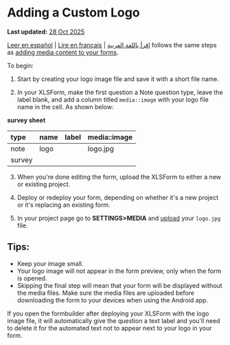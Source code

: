 # Adding a Custom Logo
**Last updated:** <a href="https://github.com/kobotoolbox/docs/blob/050dcc9c8bfb4c528208bbe886979999037f1554/source/add_logo.md" class="reference">28 Oct 2025</a>

<a href="es/add_logo.html">Leer en español</a> | <a href="fr/add_logo.html">Lire en français</a> | <a href="ar/add_logo.html">اقرأ باللغة العربية</a>
follows the same steps as [adding media content to your forms](media.md).

To begin:

1. Start by creating your logo image file and save it with a short file name.

2. In your XLSForm, make the first question a Note question type, leave the
   label blank, and add a column titled `media::image` with your logo file name
   in the cell. As shown below:

**survey sheet**

| type | name | label | media::image |
| :--- | :--- | :---- | :----------- |
| note | logo |       | logo.jpg     |
| survey|

3. When you're done editing the form, upload the XLSForm to either a new or
   existing project.

4. Deploy or redeploy your form, depending on whether it's a new project or it's
   replacing an existing form.

5. In your project page go to **SETTINGS>MEDIA** and [upload](media.md) your
   `logo.jpg` file.

## Tips:

-   Keep your image small.
-   Your logo image will not appear in the form preview, only when the form is
    opened.
-   Skipping the final step will mean that your form will be displayed without
    the media files. Make sure the media files are uploaded before downloading
    the form to your devices when using the Android app.

<p class="note">If you open the formbuilder after deploying your XLSForm with the logo image file, it will automatically give the question a text label and you'll need to delete it for the automated text not to appear next to your logo in your form.</p>

